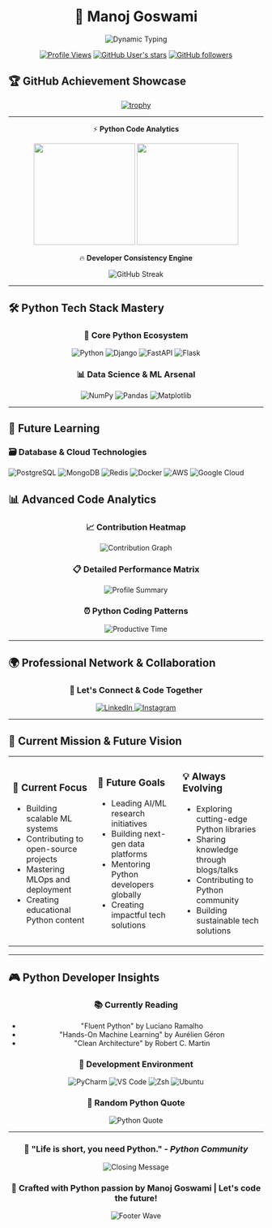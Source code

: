 <div align="center">
  
# 🐍 Manoj Goswami

<img src="https://readme-typing-svg.herokuapp.com?font=Fira+Code&size=40&duration=3000&pause=500&color=3776AB&center=true&vCenter=true&width=700&height=100&lines=Python+Developer;Panda;Matplot+Enthusiast;Backend+Architect;" alt="Dynamic Typing" />

</div>

<div align="center">
  
[![Profile Views](https://komarev.com/ghpvc/?username=Manoj-Goswami1&label=Profile%20Views&color=3776AB&style=for-the-badge)](https://github.com/Manoj-Goswami1)
[![GitHub User's stars](https://img.shields.io/github/stars/Manoj-Goswami1?label=Total%20Stars&style=for-the-badge&color=3776AB)](https://github.com/Manoj-Goswami1)
[![GitHub followers](https://img.shields.io/github/followers/Manoj-Goswami1?label=Followers&style=for-the-badge&color=3776AB)](https://github.com/Manoj-Goswami1)

</div>

## 🏆 **GitHub Achievement Showcase**

<div align="center">

[![trophy](https://github-profile-trophy.vercel.app/?username=Manoj-Goswami1&theme=darkhub&no-frame=true&no-bg=true&margin-w=8&row=2)](https://github.com/ryo-ma/github-profile-trophy)

</div>

---

<div align="center">

⚡ **Python Code Analytics**

<img height="200" src="https://github-readme-stats.vercel.app/api?username=Manoj-Goswami1&show_icons=true&theme=blue-green&include_all_commits=true&count_private=true&hide_border=true&bg_color=0a0e27&title_color=00D4AA&icon_color=3776AB&text_color=FFFFFF&border_radius=10&custom_title=🐍%20Python%20Arsenal"/>
<img height="200" src="https://github-readme-stats.vercel.app/api/top-langs/?username=Manoj-Goswami1&layout=compact&theme=blue-green&hide_border=true&bg_color=0a0e27&title_color=00D4AA&text_color=FFFFFF&border_radius=10&custom_title=🎯%20Language%20Mastery"/>

</div>

<div align="center">

🔥 **Developer Consistency Engine**

<p align="center">
  <img src="https://streak-stats.demolab.com?user=Manoj-Goswami1&theme=highcontrast&hide_border=true&border_radius=10&background=0a0e27" alt="GitHub Streak"/>
</p>

</div>

---

## 🛠️ **Python Tech Stack Mastery**

<div align="center">

### 🐍 **Core Python Ecosystem**

<img src="https://img.shields.io/badge/Python-3776AB?style=for-the-badge&logo=python&logoColor=white" alt="Python" />
<img src="https://img.shields.io/badge/Django-092E20?style=for-the-badge&logo=django&logoColor=white" alt="Django" />
<img src="https://img.shields.io/badge/FastAPI-009688?style=for-the-badge&logo=fastapi&logoColor=white" alt="FastAPI" />
<img src="https://img.shields.io/badge/Flask-000000?style=for-the-badge&logo=flask&logoColor=white" alt="Flask" />

### 📊 **Data Science & ML Arsenal**

<img src="https://img.shields.io/badge/NumPy-013243?style=for-the-badge&logo=numpy&logoColor=white" alt="NumPy" />
<img src="https://img.shields.io/badge/Pandas-150458?style=for-the-badge&logo=pandas&logoColor=white" alt="Pandas" />
<img src="https://img.shields.io/badge/Matplotlib-11557c?style=for-the-badge" alt="Matplotlib" />
</div>

---

## 🚀 **Future Learning**

### 🗃️ **Database & Cloud Technologies**

<div>  
<img src="https://img.shields.io/badge/PostgreSQL-336791?style=for-the-badge&logo=postgresql&logoColor=white" alt="PostgreSQL" />
<img src="https://img.shields.io/badge/MongoDB-47A248?style=for-the-badge&logo=mongodb&logoColor=white" alt="MongoDB" />
<img src="https://img.shields.io/badge/Redis-DC382D?style=for-the-badge&logo=redis&logoColor=white" alt="Redis" />
<img src="https://img.shields.io/badge/Docker-2496ED?style=for-the-badge&logo=docker&logoColor=white" alt="Docker" />
<img src="https://img.shields.io/badge/AWS-FF9900?style=for-the-badge&logo=amazon-aws&logoColor=white" alt="AWS" />
<img src="https://img.shields.io/badge/Google_Cloud-4285F4?style=for-the-badge&logo=google-cloud&logoColor=white" alt="Google Cloud" />
</div>

## 📊 **Advanced Code Analytics**

<div align="center">

### 📈 **Contribution Heatmap**
<img src="https://github-readme-activity-graph.vercel.app/graph?username=Manoj-Goswami1&theme=tokyo-night&hide_border=true&bg_color=0a0e27&color=3776AB&line=00D4AA&point=FFFFFF" alt="Contribution Graph" />

### 📋 **Detailed Performance Matrix**
<img src="https://github-profile-summary-cards.vercel.app/api/cards/profile-details?username=Manoj-Goswami1&theme=nord_dark" alt="Profile Summary" />

### ⏰ **Python Coding Patterns**
<img src="https://github-profile-summary-cards.vercel.app/api/cards/productive-time?username=Manoj-Goswami1&theme=nord_dark&utc_offset=5.5" alt="Productive Time" />

</div>

---

## 🌍 **Professional Network & Collaboration**

<div align="center">

### 🤝 **Let's Connect & Code Together**

<a href="https://www.linkedin.com/in/manoj-goswami-324884371?utm_source=share&utm_campaign=share_via&utm_content=profile&utm_medium=android_app" target="_blank">
  <img src="https://img.shields.io/badge/LinkedIn-0077B5?style=for-the-badge&logo=linkedin&logoColor=white" alt="LinkedIn" />
</a>
<a href="https://www.instagram.com/__manoj_goswami789?igsh=MWV4OXZycXVna2plaQ==" target="_blank">
  <img src="https://img.shields.io/badge/Instagram-E4405F?style=for-the-badge&logo=instagram&logoColor=white" alt="Instagram" />
</a>
</div>

---

## 🎯 **Current Mission & Future Vision**

<div align="center">

<table>
<tr>
<td width="33%">

### 🚀 **Current Focus**
- Building scalable ML systems
- Contributing to open-source projects
- Mastering MLOps and deployment
- Creating educational Python content

</td>
<td width="33%">

### 🌟 **Future Goals**
- Leading AI/ML research initiatives
- Building next-gen data platforms
- Mentoring Python developers globally
- Creating impactful tech solutions

</td>
<td width="33%">

### 💡 **Always Evolving**
- Exploring cutting-edge Python libraries
- Sharing knowledge through blogs/talks
- Contributing to Python community
- Building sustainable tech solutions

</td>
</tr>
</table>

</div>

---

## 🎮 **Python Developer Insights**

<div align="center">

### 📚 **Currently Reading**
- "Fluent Python" by Luciano Ramalho
- "Hands-On Machine Learning" by Aurélien Géron
- "Clean Architecture" by Robert C. Martin

### 🎵 **Development Environment**

<img src="https://img.shields.io/badge/Editor-PyCharm-000000?style=for-the-badge&logo=pycharm&logoColor=white" alt="PyCharm" />
<img src="https://img.shields.io/badge/Editor-VS%20Code-007ACC?style=for-the-badge&logo=visual-studio-code&logoColor=white" alt="VS Code" />
<img src="https://img.shields.io/badge/Terminal-Zsh-1DA1F2?style=for-the-badge&logo=gnu-bash&logoColor=white" alt="Zsh" />
<img src="https://img.shields.io/badge/OS-Ubuntu-E95420?style=for-the-badge&logo=ubuntu&logoColor=white" alt="Ubuntu" />

### 🎲 **Random Python Quote**
<img src="https://quotes-github-readme.vercel.app/api?type=horizontal&theme=dark&quote=Beautiful%20is%20better%20than%20ugly.%20Explicit%20is%20better%20than%20implicit.&author=The%20Zen%20of%20Python" alt="Python Quote" />

</div>

---

<div align="center">

### 🌟 **"Life is short, you need Python."** - *Python Community*

<img src="https://readme-typing-svg.herokuapp.com?font=Fira+Code&size=24&duration=3000&pause=1000&color=3776AB&center=true&vCenter=true&width=800&lines=Thanks+for+exploring+my+Python+universe!;Let's+build+amazing+things+with+Python+🐍;Always+open+to+collaboration;Pythonic+solutions+await!" alt="Closing Message" />

### 🐍 **Crafted with Python passion by Manoj Goswami | Let's code the future!** 

<img src="https://capsule-render.vercel.app/api?type=waving&color=gradient&customColorList=6,20,24&height=150&section=footer&animation=twinkling" alt="Footer Wave" />

</div>
